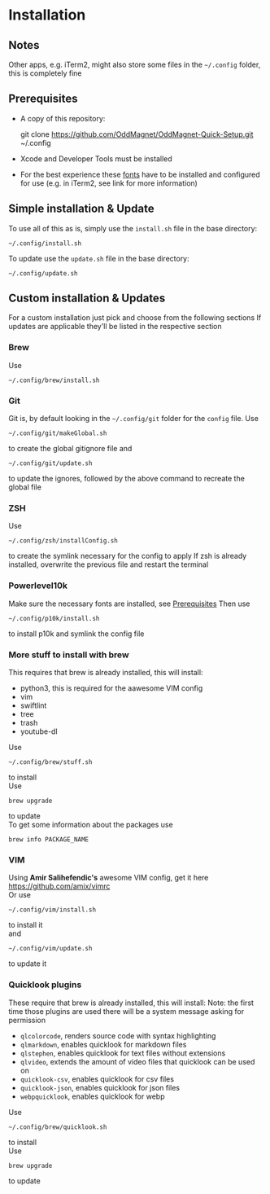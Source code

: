 # Installation
## Notes
Other apps, e.g. iTerm2, might also store some files in the `~/.config` folder, this is completely fine

## Prerequisites
- A copy of this repository: 

	git clone https://github.com/OddMagnet/OddMagnet-Quick-Setup.git ~/.config
    
- Xcode and Developer Tools must be installed
- For the best experience these [fonts]( https://github.com/romkatv/powerlevel10k#meslo-nerd-font-patched-for-powerlevel10k) have to be installed and configured for use (e.g. in iTerm2, see link for more information)

## Simple installation & Update
To use all of this as is, simply use the `install.sh` file in the base directory:

	~/.config/install.sh
    
To update use the `update.sh` file in the base directory:

	~/.config/update.sh
    
    
## Custom installation & Updates
For a custom installation just pick and choose from the following sections
If updates are applicable they'll be listed in the respective section

### Brew
Use 

	~/.config/brew/install.sh
 
    
### Git
Git is, by default looking in the `~/.config/git` folder for the `config` file.
Use 

	~/.config/git/makeGlobal.sh
 
to create the global gitignore file
and 

	~/.config/git/update.sh
 
to update the ignores, followed by the above command to recreate the global file


### ZSH
Use 

	~/.config/zsh/installConfig.sh
 
to create the symlink necessary for the config to apply
If zsh is already installed, overwrite the previous file and restart the terminal

### Powerlevel10k
Make sure the necessary fonts are installed, see [Prerequisites](#prerequisites)
Then use 

	~/.config/p10k/install.sh
 
to install p10k and symlink the config file

### More stuff to install with brew
This requires that brew is already installed, this will install:
- python3, this is required for the aawesome VIM config
- vim
- swiftlint 
- tree 
- trash 
- youtube-dl  

Use 

	~/.config/brew/stuff.sh
 
to install  
Use 

	brew upgrade
 
to update  
To get some information about the packages use 

	brew info PACKAGE_NAME


### VIM
Using **Amir Salihefendic's** awesome VIM config, get it here https://github.com/amix/vimrc  
Or use 

	~/.config/vim/install.sh
 
to install it  
and 

	~/.config/vim/update.sh
 
to update it

### Quicklook plugins
These require that brew is already installed, this will install:
Note: the first time those plugins are used there will be a system message asking for permission
- `qlcolorcode`, renders source code with syntax highlighting
- `qlmarkdown`, enables quicklook for markdown files
- `qlstephen`, enables quicklook for text files without extensions
- `qlvideo`, extends the amount of video files that quicklook can be used on
- `quicklook-csv`, enables quicklook for csv files
- `quicklook-json`, enables quicklook for json files
- `webpquicklook`, enables quicklook for webp

Use 

	~/.config/brew/quicklook.sh
 
to install  
Use 

	brew upgrade
 
to update
